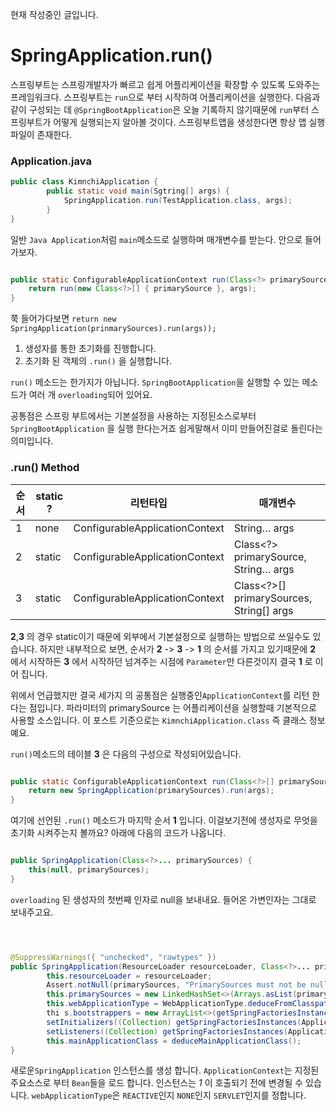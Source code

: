 현재 작성중인 글입니다.

# SpringApplication.run()

스프링부트는 스프링개발자가 빠르고 쉽게 어플리케이션을 확장할 수 있도록 도와주는 프레임워크다. 스프링부트는 `run`으로 부터 시작하여 어플리케이션을 실행한다. 다음과 같이 구성되는 데 `@SpringBootApplication`은 오늘 기록하지 않기때문에 `run`부터 스프링부트가 어떻게 실행되는지 알아볼 것이다.
스프링부트앱을 생성한다면 항상 앱 실행 파일이 존재한다.

### Application.java

```java
public class KimnchiApplication {
		public static void main(Sgtring[] args) {
			SpringApplication.run(TestApplication.class, args);
		}
}
```

일반 `Java Application`처럼 `main`메소드로 실행하며 매개변수를 받는다. 안으로 들어가보자.
```java

public static ConfigurableApplicationContext run(Class<?> primarySource, String... args) {
	return run(new Class<?>[] { primarySource }, args);
}

```

쭉 들어가다보면 `return new SpringApplication(prinmarySources).run(args));`  
1. 생성자를 통한 초기화를 진행합니다.
2. 초기화 된 객체의 `.run()` 을 실행합니다.


`run()` 메소드는 한가지가 아닙니다. `SpringBootApplication`을 실행할 수 있는 메소드가 여러 개 `overloading`되어 있어요.

공통점은  스프링 부트에서는 기본설정을 사용하는 지정된소스로부터 `SpringBootApplication` 을 실행 한다는거죠 쉽게말해서 이미 만들어진걸로 돌린다는 의미입니다.

### .run() Method

|순서|static ?|리턴타입|매개변수|
|---|---|-----|-----|
|1| none | ConfigurableApplicationContext | String… args |
|2| static | ConfigurableApplicationContext | Class<?> primarySource, String… args |
|3| static |ConfigurableApplicationContext | Class<?>[] primarySources, String[] args |

**2**,**3** 의 경우 static이기 때문에 외부에서 기본설정으로 실행하는 방법으로 쓰일수도 있습니다. 하지만 내부적으로 보면, 순서가 **2** -> **3** -> **1** 의 순서를 가지고 있기때문에 **2** 에서 시작하든 **3** 에서 시작하던 넘겨주는 시점에 `Parameter`만 다른것이지 결국 **1** 로 이어 집니다.

위에서 언급했지만 결국 세가지 의 공통점은 실행중인`ApplicationContext`를 리턴 한다는 점입니다. 파라미터의 primarySource 는 어플리케이션을 실행할때 기본적으로 사용할 소스입니다. 이 포스트 기준으로는 `KimnchiApplication.class` 즉 클래스 정보예요.


`run()`메소드의 테이블 **3** 은 다음의 구성으로 작성되어있습니다.

```java

public static ConfigurableApplicationContext run(Class<?>[] primarySources, String[] args) {
	return new SpringApplication(primarySources).run(args);
}

```

여기에 선언된 `.run()` 메소드가 마지막 순서 **1** 입니다. 이걸보기전에 생성자로 무엇을 초기화 시켜주는지 볼까요? 아래에 다음의 코드가 나옵니다.

```java

public SpringApplication(Class<?>... primarySources) {
	this(null, primarySources);
}

```

`overloading` 된 생성자의 첫번째 인자로 null을 보내내요. 들어온 가변인자는 그대로 보내주고요.

```java



@SuppressWarnings({ "unchecked", "rawtypes" })
public SpringApplication(ResourceLoader resourceLoader, Class<?>... primarySources) {
		this.resourceLoader = resourceLoader;
		Assert.notNull(primarySources, "PrimarySources must not be null");
		this.primarySources = new LinkedHashSet<>(Arrays.asList(primarySources));
		this.webApplicationType = WebApplicationType.deduceFromClasspath();
		thi	s.bootstrappers = new ArrayList<>(getSpringFactoriesInstances(Bootstrapper.class));
		setInitializers((Collection) getSpringFactoriesInstances(ApplicationContextInitializer.class));
		setListeners((Collection) getSpringFactoriesInstances(ApplicationListener.class));
		this.mainApplicationClass = deduceMainApplicationClass();
}

```

새로운`SpringApplication` 인스턴스를 생성 합니다. `ApplicationContext`는 지정된 주요소스로 부터 `Bean`들을 로드 합니다. 인스턴스는 *1* 이 호출되기 전에 변경될 수 있습니다. `webApplicationType`은 `REACTIVE`인지 	`NONE`인지 `SERVLET`인지를 정합니다.
